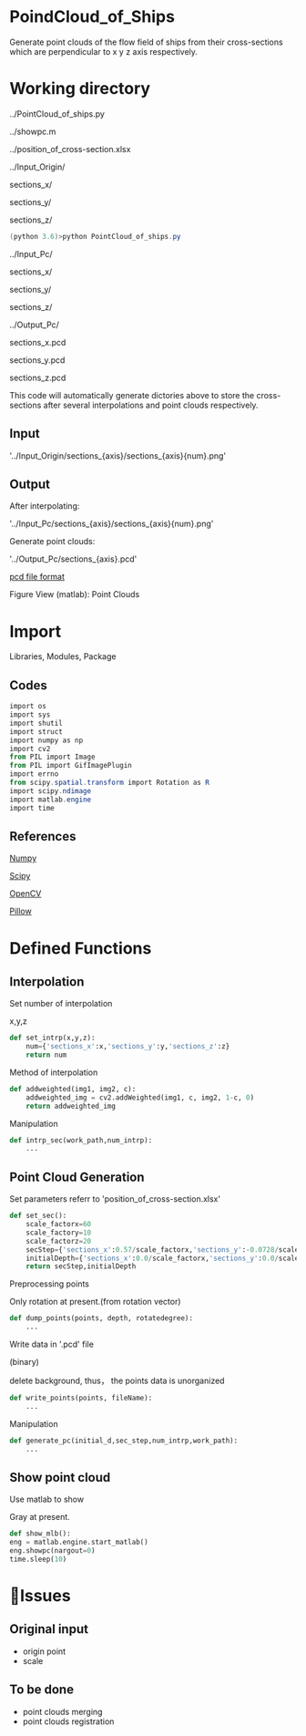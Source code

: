 # PoindCloud_of_Ships
Generate point clouds of the flow field of ships from their cross-sections which are perpendicular to x y z axis respectively.

# Working directory

../PointCloud_of_ships.py

../showpc.m

../position_of_cross-section.xlsx

../Input_Origin/

sections_x/

sections_y/

sections_z/

```powershell
(python 3.6)>python PointCloud_of_ships.py
```

../Input_Pc/

sections_x/

sections_y/

sections_z/

../Output_Pc/

sections_x.pcd

sections_y.pcd

sections_z.pcd

This code will automatically generate dictories above to store the cross-sections after several interpolations and point clouds respectively.

## Input

'../Input_Origin/sections_{axis}/sections_{axis}{num}.png'

## Output

After interpolating:

'../Input_Pc/sections_{axis}/sections_{axis}{num}.png'

Generate point clouds:

'../Output_Pc/sections_{axis}.pcd'

[pcd file format](https://blog.csdn.net/renshengrumenglibing/article/details/9073763?ops_request_misc=&request_id=&biz_id=102&utm_term=.pcd%20binary%20header&utm_medium=distribute.pc_search_result.none-task-blog-2~all~sobaiduweb~default-0-9073763.pc_search_positive&spm=1018.2226.3001.4187)

Figure View (matlab): Point Clouds

# Import

Libraries, Modules, Package

## Codes

```powershell
import os
import sys
import shutil
import struct
import numpy as np
import cv2
from PIL import Image
from PIL import GifImagePlugin
import errno
from scipy.spatial.transform import Rotation as R
import scipy.ndimage
import matlab.engine
import time
```

## References

[Numpy](https://numpy.org/doc/stable/reference/)

[Scipy](https://docs.scipy.org/doc/scipy/reference/)

[OpenCV](https://blog.csdn.net/long_xuan123/article/details/105945628?ops_request_misc=%257B%2522request%255Fid%2522%253A%2522161709814216780271527621%2522%252C%2522scm%2522%253A%252220140713.130102334..%2522%257D&request_id=161709814216780271527621&biz_id=0&utm_medium=distribute.pc_search_result.none-task-blog-2~all~sobaiduend~default-3-105945628.pc_search_result_hbase_insert&utm_term=python+opencv&spm=1018.2226.3001.4187)

[Pillow](https://blog.csdn.net/swinfans/article/details/101989157?ops_request_misc=%257B%2522request%255Fid%2522%253A%2522161598345616780357264136%2522%252C%2522scm%2522%253A%252220140713.130102334..%2522%257D&request_id=161598345616780357264136&biz_id=0&utm_medium=distribute.pc_search_result.none-task-blog-2~all~top_click~default-1-101989157.first_rank_v2_pc_rank_v29_10&utm_term=pillow)

# Defined Functions

## Interpolation

Set number  of interpolation

x,y,z

```python
def set_intrp(x,y,z):
    num={'sections_x':x,'sections_y':y,'sections_z':z}
    return num
```

Method of interpolation

```python
def addweighted(img1, img2, c):
    addweighted_img = cv2.addWeighted(img1, c, img2, 1-c, 0)
    return addweighted_img
```

Manipulation

```python
def intrp_sec(work_path,num_intrp):
	...
```

## Point Cloud Generation

Set parameters referr to 'position_of_cross-section.xlsx'

```python
def set_sec():
    scale_factorx=60
    scale_factory=10
    scale_factorz=20
    secStep={'sections_x':0.57/scale_factorx,'sections_y':-0.0728/scale_factory,'sections_z':0.08545/scale_factorz}
    initialDepth={'sections_x':0.0/scale_factorx,'sections_y':0.0/scale_factory,'sections_z':-0.3418/scale_factorz}
    return secStep,initialDepth
```

Preprocessing points

Only rotation at present.(from rotation vector)

```python
def dump_points(points, depth, rotatedegree):
	...
```

Write data in '.pcd' file

(binary)

delete background, thus， the points data is unorganized

```python
def write_points(points, fileName):
	...
```

Manipulation

```python
def generate_pc(initial_d,sec_step,num_intrp,work_path):
	...
```

## Show point cloud

Use matlab to show

Gray at present.

```python
def show_mlb():
eng = matlab.engine.start_matlab()
eng.showpc(nargout=0)
time.sleep(10)
```
# 👣Issues

## Original input

- origin point
- scale

## To be done

- point clouds merging
- point clouds registration
